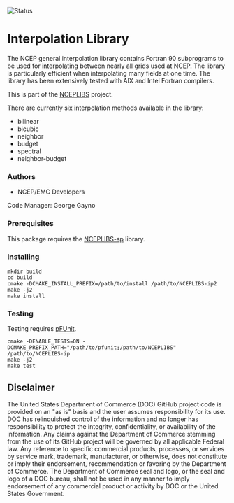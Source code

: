 ![Status](https://github.com/NOAA-EMC/NCEPLIBS-sp/workflows/Build%20and%20Test/badge.svg)

# Interpolation Library

The NCEP general interpolation library contains Fortran 90
subprograms to be used for interpolating between nearly all grids used
at NCEP. The library is particularly efficient when interpolating many
fields at one time. The library has been extensively tested with AIX
and Intel Fortran compilers.

This is part of the [NCEPLIBS](https://github.com/NOAA-EMC/NCEPLIBS)
project.

There are currently six interpolation methods available in the
library:
- bilinear
- bicubic
- neighbor
- budget
- spectral
- neighbor-budget

### Authors

* NCEP/EMC Developers

Code Manager: George Gayno

### Prerequisites

This package requires the [NCEPLIBS-sp](https://github.com/NOAA-EMC/NCEPLIBS-sp) library.

### Installing

```
mkdir build
cd build
cmake -DCMAKE_INSTALL_PREFIX=/path/to/install /path/to/NCEPLIBS-ip2
make -j2
make install
```

### Testing

Testing requires [pFUnit](https://github.com/Goddard-Fortran-Ecosystem/pFUnit).

```
cmake -DENABLE_TESTS=ON -DCMAKE_PREFIX_PATH="/path/to/pfunit;/path/to/NCEPLIBS" /path/to/NCEPLIBS-ip
make -j2
make test
```

## Disclaimer

The United States Department of Commerce (DOC) GitHub project code is
provided on an "as is" basis and the user assumes responsibility for
its use. DOC has relinquished control of the information and no longer
has responsibility to protect the integrity, confidentiality, or
availability of the information. Any claims against the Department of
Commerce stemming from the use of its GitHub project will be governed
by all applicable Federal law. Any reference to specific commercial
products, processes, or services by service mark, trademark,
manufacturer, or otherwise, does not constitute or imply their
endorsement, recommendation or favoring by the Department of
Commerce. The Department of Commerce seal and logo, or the seal and
logo of a DOC bureau, shall not be used in any manner to imply
endorsement of any commercial product or activity by DOC or the United
States Government.
